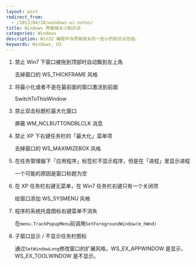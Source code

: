 ```yaml
---
layout: post
redirect_from:
  - /2013/04/18/windows-ui-notes/
title: Windows 界面相关小知识点
categories: Windows
description: Win32 编程中与界面相关的一些小的知识点总结。
keywords: Windows, UI
---
```


1. 禁止 Win7 下窗口被拖到顶部时自动飘到左上角

   去掉窗口的 WS\_THICKFRAME 风格

1. 将最小化或者不是在最前面的窗口激活到前面

   SwitchToThisWindow

1. 禁止双击标题栏最大化窗口

   屏蔽 WM\_NCLBUTTONDBLCLK 消息

1. 禁止 XP 下右键任务栏的「最大化」菜单项

   去掉窗口的 WS\_MAXIMIZEBOX 风格

1. 在任务管理器下「应用程序」标签栏不显示程序，但是在「进程」里显示进程

   一个可能的原因是窗口标题为空

1. 在 XP 任务栏右键无菜单，在 Win7 任务栏右键只有一个关闭项

   给窗口添加 WS\_SYSMENU 风格

1. 程序的系统托盘图标右键菜单不消失

   在`menu.TrackPopupMenu`前调用`SetForegroundWindow(m_hWnd)`

1. 子窗口显示 / 不显示任务栏图标

   通过`SetWindowLong`修改窗口的扩展风格，WS\_EX\_APPWINDOW 是显示，WS\_EX\_TOOLWINDOW 是不显示。
